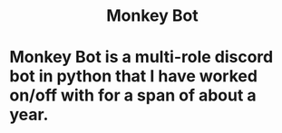 <div align="center">
<h1> Monkey Bot </h1>
</div>


# Monkey Bot is a multi-role discord bot in python that I have worked on/off with for a span of about a year.
